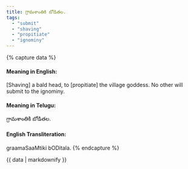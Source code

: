 ```yaml
---
title: గ్రామశాంతికి బోడితల.
tags:
  - "submit"
  - "shaving"
  - "propitiate"
  - "ignominy"
---
```


{% capture data %}
#### Meaning in English:
[Shaving] a bald head, to [propitiate] the village goddess.
No other will submit to the ignominy.

#### Meaning in Telugu:
గ్రామశాంతికి బోడితల.

#### English Transliteration:
graamaSaaMtiki bODitala.
{% endcapture %}

<div class="notice">{{ data | markdownify }}</div>

